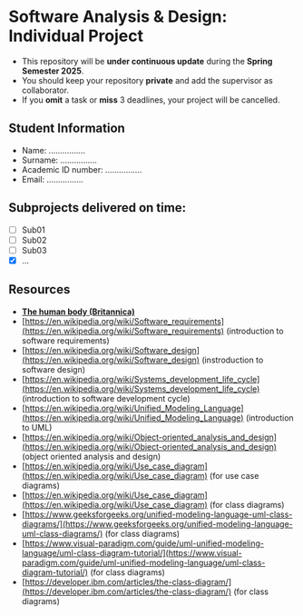 # Software Analysis & Design: Individual Project
* This repository will be **under continuous update** during the **Spring Semester 2025**.
* You should keep your repository **private** and add the supervisor as collaborator.
* If you **omit** a task or **miss** 3 deadlines, your project will be cancelled.

## Student Information
* Name: ................
* Surname: ................
* Academic ID number: ................
* Email: ................

## Subprojects delivered on time:
- [ ] Sub01
- [ ] Sub02
- [ ] Sub03
- [x] ...

## Resources
* **[The human body (Britannica)](https://www.britannica.com/science/human-body)**
* [https://en.wikipedia.org/wiki/Software_requirements](https://en.wikipedia.org/wiki/Software_requirements) (introduction to software requirements)
* [https://en.wikipedia.org/wiki/Software_design](https://en.wikipedia.org/wiki/Software_design) (instroduction to software design)
* [https://en.wikipedia.org/wiki/Systems_development_life_cycle](https://en.wikipedia.org/wiki/Systems_development_life_cycle) (introduction to software development cycle)
* [https://en.wikipedia.org/wiki/Unified_Modeling_Language](https://en.wikipedia.org/wiki/Unified_Modeling_Language) (introduction to UML)
* [https://en.wikipedia.org/wiki/Object-oriented_analysis_and_design](https://en.wikipedia.org/wiki/Object-oriented_analysis_and_design) (object oriented analysis and design)
* [https://en.wikipedia.org/wiki/Use_case_diagram](https://en.wikipedia.org/wiki/Use_case_diagram) (for use case diagrams)
* [https://en.wikipedia.org/wiki/Use_case_diagram](https://en.wikipedia.org/wiki/Use_case_diagram) (for class diagrams)
* [https://www.geeksforgeeks.org/unified-modeling-language-uml-class-diagrams/](https://www.geeksforgeeks.org/unified-modeling-language-uml-class-diagrams/) (for class diagrams)
* [https://www.visual-paradigm.com/guide/uml-unified-modeling-language/uml-class-diagram-tutorial/](https://www.visual-paradigm.com/guide/uml-unified-modeling-language/uml-class-diagram-tutorial/) (for class diagrams)
* [https://developer.ibm.com/articles/the-class-diagram/](https://developer.ibm.com/articles/the-class-diagram/) (for class diagrams)
